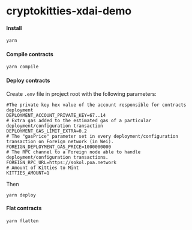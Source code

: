 # cryptokitties-xdai-demo

#### Install
```bash
yarn
```

#### Compile contracts
```bash
yarn compile
```

#### Deploy contracts

Create `.env` file in project root with the following parameters:
```
#The private key hex value of the account responsible for contracts deployment
DEPLOYMENT_ACCOUNT_PRIVATE_KEY=67..14
# Extra gas added to the estimated gas of a particular deployment/configuration transaction
DEPLOYMENT_GAS_LIMIT_EXTRA=0.2
# The "gasPrice" parameter set in every deployment/configuration transaction on Foreign network (in Wei).
FOREIGN_DEPLOYMENT_GAS_PRICE=1000000000
# The RPC channel to a Foreign node able to handle deployment/configuration transactions.
FOREIGN_RPC_URL=https://sokol.poa.network
# Amount of Kitties to Mint
KITTIES_AMOUNT=1
```

Then 
```
yarn deploy
```

#### Flat contracts
```bash
yarn flatten
```
